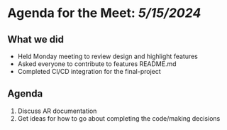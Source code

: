 # Agenda for the Meet: *5/15/2024*

## What we did 
* Held Monday meeting to review design and highlight features
* Asked everyone to contribute to features README.md
* Completed CI/CD integration for the final-project

## Agenda
1. Discuss AR documentation
2. Get ideas for how to go about completing the code/making decisions 

